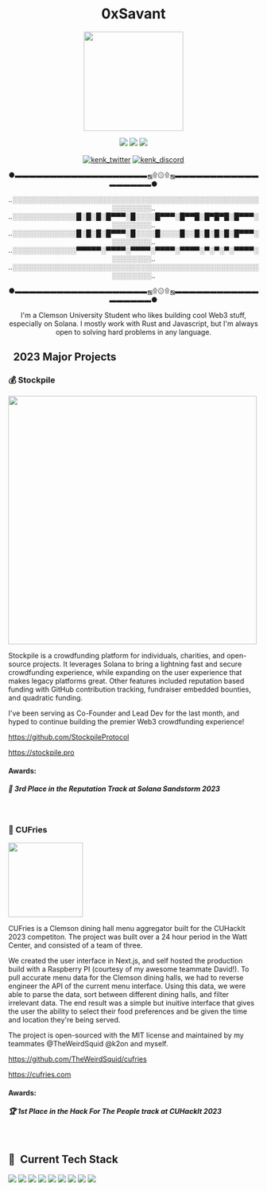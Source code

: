 <!-- markdownlint-disable MD033 -->

<h1 align="center">0xSavant</h1>

<p align="center">
<img src="img/smbsonic.png" width=200/>

<p align="center">
<img src="https://img.shields.io/badge/-Web3-orange"/>
<img src="https://img.shields.io/badge/-DeFi-orange"/>
<img src="https://img.shields.io/badge/-Rust-orange"/>

<p align="center">
 <a href="https://twitter.com/0xSavant" target="blank"><img align="center" src="https://img.shields.io/badge/Twitter-FFFFFF?style=for-the-badge&logo=twitter&logoColor=0077B5" alt="kenk_twitter"></a>
<a href="https://discord.gg/8hZRT7VKpb" target="blank"><img align="center" src="https://img.shields.io/badge/Discord-FFFFFF?style=for-the-badge&logo=Discord&logoColor=5865F2" alt="kenk_discord"></a>


<p align="center">●▬▬▬▬▬▬▬▬▬▬▬▬▬▬▬▬▬▬▬ஜ۩۞۩ஜ▬▬▬▬▬▬▬▬▬▬▬▬▬▬▬▬▬▬●

<p align="center">..░░░░░░░░░░░░░░░░░░░░░░░░░░░░░░░░░░░░░░░░░░░░░░░░░░░░░░░░░░..
..░░░░░░░░░░░░░█░█░█░█▀▀▀░█░░░░█▀▀▀░█▀▀█░█▀█▀█░█▀▀▀░░░░░░░░░..
..░░░░░░░░░░░░░█░█░█░█▀▀▀░█░░░░█░░░░█░░█░█░█░█░█▀▀▀░░░░░░░░░..
..░░░░░░░░░░░░░▀▀▀▀▀░▀▀▀▀░▀▀▀▀░▀▀▀▀░▀▀▀▀░▀░▀░▀░▀▀▀▀░░░░░░░░░..
..░░░░░░░░░░░░░░░░░░░░░░░░░░░░░░░░░░░░░░░░░░░░░░░░░░░░░░░░░░..</p>
<p align="center">●▬▬▬▬▬▬▬▬▬▬▬▬▬▬▬▬▬▬▬ஜ۩۞۩ஜ▬▬▬▬▬▬▬▬▬▬▬▬▬▬▬▬▬▬●
  
 <p align="center"> I'm a Clemson University Student who likes building cool Web3 stuff, especially on Solana. I mostly work with Rust and Javascript, but I'm always open to solving hard problems in any language. </p>
 
 
 

## &nbsp; **2023 Major Projects**

### :moneybag: Stockpile

<img align="center" src="https://i.imgur.com/nmjGxMB.png" width="500">

Stockpile is a crowdfunding platform for individuals, charities, and open-source projects. It leverages Solana to bring a lightning fast and secure crowdfunding experience, while expanding on the user experience that makes legacy platforms great. Other features included reputation based funding with GitHub contribution tracking, fundraiser embedded bounties, and quadratic funding. 

I've been serving as Co-Founder and Lead Dev for the last month, and hyped to continue building the premier Web3 crowdfunding experience!

<https://github.com/StockpileProtocol>

<https://stockpile.pro>

#### Awards: 
##### :star2: 3rd Place in the Reputation Track at Solana Sandstorm 2023

<br>

###  :fries: CUFries

<img align="center" src="https://i.imgur.com/KfhgqGI.png" width="150">

CUFries is a Clemson dining hall menu aggregator built for the CUHackIt 2023 competiton. The project was built over a 24 hour period in the Watt Center, and consisted of a team of three. 

We created the user interface in Next.js, and self hosted the production build with a Raspberry PI (courtesy of my awesome teammate David!). To pull accurate menu data for the Clemson dining halls, we had to reverse engineer the API of the current menu interface. Using this data, we were able to parse the data, sort between different dining halls, and filter irrelevant data. The end result was a simple but inuitive interface that gives the user the ability to select their food preferences and be given the time and location they're being served.

The project is open-sourced with the MIT license and maintained by my teammates @TheWeirdSquid @k2on and myself.

<https://github.com/TheWeirdSquid/cufries>

<https://cufries.com>

#### Awards:
##### :trophy: 1st Place in the Hack For The People track at CUHackIt 2023

<br>

## 🔧 &nbsp;**Current Tech Stack**

<p align="left">
<img src="https://img.shields.io/badge/Rust-FFFFFF?style=for-the-badge&logo=rust&logoColor=000000">
<img src="https://img.shields.io/badge/TypeScript-FFFFFF?style=for-the-badge&logo=javascript&logoColor=007ACC">
<img src="https://img.shields.io/badge/React-FFFFFF?style=for-the-badge&logo=react&logoColor=61DAFB">
<img src="https://img.shields.io/badge/Next.js-FFFFFF?style=for-the-badge&logo=nextdotjs&logoColor=000000">
<img src="https://img.shields.io/badge/Node.js-FFFFFF?style=for-the-badge&logo=nodedotjs&logoColor=339933">
<img src="https://img.shields.io/badge/Github-FFFFFF?style=for-the-badge&logo=solana&logoColor=000000">
<img src="https://img.shields.io/badge/Three.js-FFFFFF?style=for-the-badge&logo=threedotjs&logoColor=F37500">
<img src="https://img.shields.io/badge/TailwindCSS-FFFFFF?style=for-the-badge&logo=tailwindcss&logoColor=339933">
<img src="https://img.shields.io/badge/npm-FFFFFF?style=for-the-badge&logo=npm&logoColor=CB3837">

